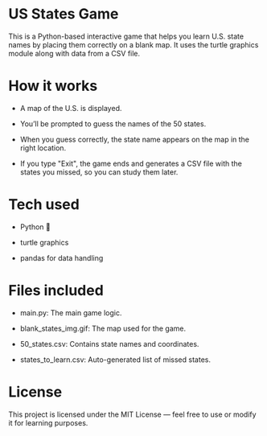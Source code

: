 # US States Game
This is a Python-based interactive game that helps you learn U.S. state names by placing them correctly on a blank map. It uses the turtle graphics module along with data from a CSV file.

# How it works
- A map of the U.S. is displayed.

- You’ll be prompted to guess the names of the 50 states.

- When you guess correctly, the state name appears on the map in the right location.

- If you type "Exit", the game ends and generates a CSV file with the states you missed, so you can study them later.

# Tech used
- Python 🐍

- turtle graphics

- pandas for data handling

# Files included
- main.py: The main game logic.

- blank_states_img.gif: The map used for the game.

- 50_states.csv: Contains state names and coordinates.

- states_to_learn.csv: Auto-generated list of missed states.

# License
This project is licensed under the MIT License — feel free to use or modify it for learning purposes.
